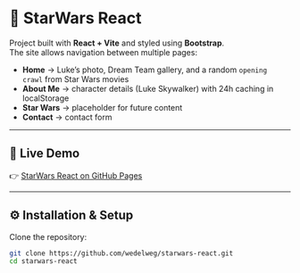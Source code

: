 # 🌌 StarWars React

Project built with **React + Vite** and styled using **Bootstrap**.  
The site allows navigation between multiple pages:

- **Home** → Luke’s photo, Dream Team gallery, and a random `opening crawl` from Star Wars movies
- **About Me** → character details (Luke Skywalker) with 24h caching in localStorage
- **Star Wars** → placeholder for future content
- **Contact** → contact form

---

## 🚀 Live Demo

👉 [StarWars React on GitHub Pages](https://wedelweg.github.io/starwars-react/)

---

## ⚙️ Installation & Setup

Clone the repository:
```bash
git clone https://github.com/wedelweg/starwars-react.git
cd starwars-react
